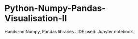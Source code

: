 # Python-Numpy-Pandas-Visualisation-II
Hands-on Numpy, Pandas libraries . IDE used: Jupyter notebook
